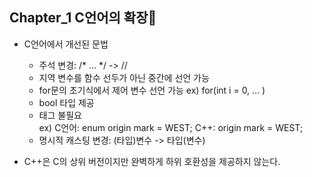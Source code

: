 ## Chapter_1 C언어의 확장🎯

* C언어에서 개선된 문법
  * 주석 변경: /* ... */ -> //
  * 지역 변수를 함수 선두가 아닌 중간에 선언 가능
  * for문의 초기식에서 제어 변수 선언 가능 ex) for(int i = 0, ... )
  * bool 타입 제공
  * 태그 불필요   
    ex) C언어: enum origin mark = WEST; C++: origin mark = WEST;
  * 명시적 캐스팅 변경: (타입)변수 -> 타입(변수)

* C++은 C의 상위 버전이지만 완벽하게 하위 호환성을 제공하지 않는다.
